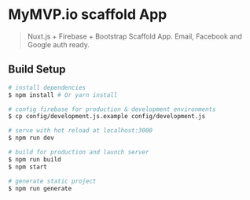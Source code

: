 # MyMVP.io scaffold App

> Nuxt.js + Firebase + Bootstrap Scaffold App. Email, Facebook and Google auth ready.

## Build Setup

``` bash
# install dependencies
$ npm install # Or yarn install

# config firebase for production & development environments
$ cp config/development.js.example config/development.js

# serve with hot reload at localhost:3000
$ npm run dev

# build for production and launch server
$ npm run build
$ npm start

# generate static project
$ npm run generate
```


